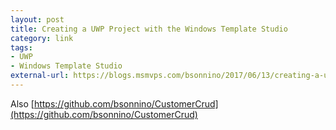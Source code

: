 ```yaml
---
layout: post
title: Creating a UWP Project with the Windows Template Studio
category: link
tags:
- UWP
- Windows Template Studio
external-url: https://blogs.msmvps.com/bsonnino/2017/06/13/creating-a-uwp-project-with-the-windows-template-studio/
---
```

Also [https://github.com/bsonnino/CustomerCrud](https://github.com/bsonnino/CustomerCrud)

